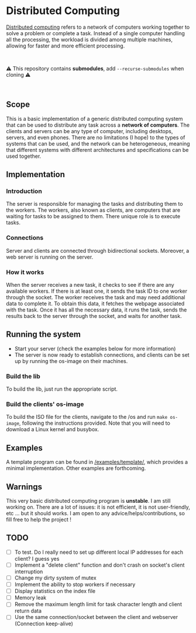 # Distributed Computing

[Distributed computing](https://en.wikipedia.org/wiki/Distributed_computing) refers to a network of computers working together to solve a problem or complete a task. Instead of a single computer handling all the processing, the workload is divided among multiple machines, allowing for faster and more efficient processing.

<br/>

⚠️ This repository contains **submodules**, add `--recurse-submodules` when cloning ⚠️

<br/>

## Scope
This is a basic implementation of a generic distributed computing system that can be used to distribute any task across a **network of computers**. The clients and servers can be any type of computer, including desktops, servers, and even phones. There are no limitations (I hope) to the types of systems that can be used, and the network can be heterogeneous, meaning that different systems with different architectures and specifications can be used together.

## Implementation
### Introduction
The server is responsible for managing the tasks and distributing them to the workers. The workers, also known as clients, are computers that are waiting for tasks to be assigned to them. There unique role is to execute tasks.

### Connections
Server and clients are connected through bidirectional sockets. Moreover, a web server is running on the server.

### How it works
When the server receives a new task, it checks to see if there are any available workers. If there is at least one, it sends the task ID to one worker through the socket. The worker receives the task and may need additional data to complete it. To obtain this data, it fetches the webpage associated with the task. Once it has all the necessary data, it runs the task, sends the results back to the server through the socket, and waits for another task.

## Running the system
- Start your server (check the examples below for more information)
- The server is now ready to establish connections, and clients can be set up by running the os-image on their machines.

### Build the lib
To build the lib, just run the appropriate script.

### Build the clients' os-image
To build the ISO file for the clients, navigate to the /os and run ```make os-image```, following the instructions provided. Note that you will need to download a Linux kernel and busybox.

## Examples
A template program can be found in [/examples/template/](https://github.com/titofra/Distributed-Computing/tree/main/examples/template), which provides a minimal implementation. Other examples are forthcoming.

## Warnings
This very basic distributed computing program is **unstable**. I am still working on. There are a lot of issues: it is not efficient, it is not user-friendly, etc ... but it should works. I am open to any advice/helps/contributions, so fill free to help the project !

## TODO
- [ ] To test. Do I really need to set up different local IP addresses for each client? I guess yes
- [ ] Implement a "delete client" function and don't crash on socket's client interruption
- [ ] Change my dirty system of mutex
- [ ] Implement the ability to stop workers if necessary
- [ ] Display statistics on the index file
- [ ] Memory leak
- [ ] Remove the maximum length limit for task character length and client return data
- [ ] Use the same connection/socket between the client and webserver (Connection keep-alive)
